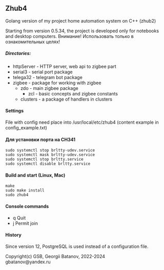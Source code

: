 ## Zhub4

Golang version of my project home automation system on C++ (zhub2)

Starting from version 0.5.34, the project is developed only for notebooks and desktop computers.
Внимание! Использовать только в ознакомительных целях!

##### Directories:
- httpServer - HTTP server, web api to zigbee part
- serial3 - serial port package
- telega32 - telegram bot package
- zigbee - package for working with zigbee
  - zdo - main zigbee package
    - zcl - basic concepts and zigbee constants
  - clusters - a package of handlers in clusters

#### Settings
File with config need place into /usr/local/etc/zhub4 (content example in  config_example.txt)

#### Для установки порта на CH341
```
sudo systemctl stop brltty-udev.service
sudo systemctl mask brltty-udev.service
sudo systemctl stop brltty.service
sudo systemctl disable brltty.service
```

#### Build and start (Linux, Mac)
```
make
sudo make install
sudo zhub4
```

#### Console commands
- q Quit
- j Permit join

#### History
Since version 12, PostgreSQL is used instead of a configuration file.

<p>Copyright(c) GSB, Georgii Batanov, 2022-2024<br>
gbatanov@yandex.ru</p>
